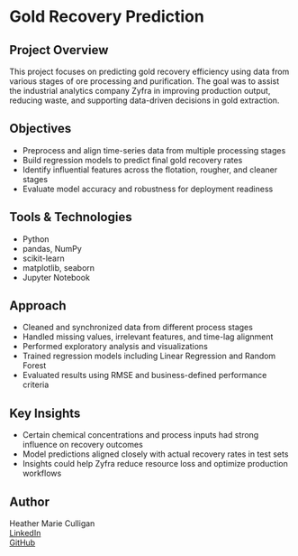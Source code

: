 # Gold Recovery Prediction

## Project Overview

This project focuses on predicting gold recovery efficiency using data from various stages of ore processing and purification. The goal was to assist the industrial analytics company Zyfra in improving production output, reducing waste, and supporting data-driven decisions in gold extraction.

## Objectives

- Preprocess and align time-series data from multiple processing stages  
- Build regression models to predict final gold recovery rates  
- Identify influential features across the flotation, rougher, and cleaner stages  
- Evaluate model accuracy and robustness for deployment readiness

## Tools & Technologies

- Python  
- pandas, NumPy  
- scikit-learn  
- matplotlib, seaborn  
- Jupyter Notebook

## Approach

- Cleaned and synchronized data from different process stages  
- Handled missing values, irrelevant features, and time-lag alignment  
- Performed exploratory analysis and visualizations  
- Trained regression models including Linear Regression and Random Forest  
- Evaluated results using RMSE and business-defined performance criteria

## Key Insights

- Certain chemical concentrations and process inputs had strong influence on recovery outcomes  
- Model predictions aligned closely with actual recovery rates in test sets  
- Insights could help Zyfra reduce resource loss and optimize production workflows

## Author

Heather Marie Culligan  
[LinkedIn](https://linkedin.com/in/hmc2025)  
[GitHub](https://github.com/hmc9898)
